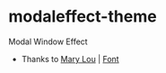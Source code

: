 # modaleffect-theme
Modal Window Effect



* Thanks to [Mary Lou](https://twitter.com/crnacura) | [Font](https://tympanus.net/codrops/2013/06/25/nifty-modal-window-effects/)
